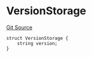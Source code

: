 # VersionStorage
[Git Source](https://github.com/thrackle-io/tron/blob/e8b36a3b12094b00c1b143dd36d9acbc1f486a67/src/protocol/diamond/VersionFacetLib.sol)


```solidity
struct VersionStorage {
    string version;
}
```

